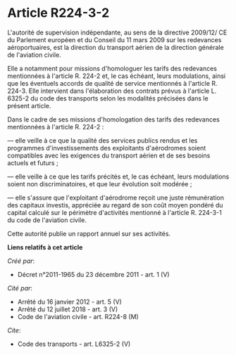 # Article R224-3-2

L'autorité de supervision indépendante, au sens de la directive 2009/12/ CE du Parlement européen et du Conseil du 11 mars
2009 sur les redevances aéroportuaires, est la direction du transport aérien de la direction générale de l'aviation civile. 

Elle a notamment pour missions d'homologuer les tarifs des redevances mentionnées à l'article R. 224-2 et, le cas échéant,
leurs modulations, ainsi que les éventuels accords de qualité de service mentionnés à l'article R. 224-3. Elle intervient
dans l'élaboration des contrats prévus à l'article L. 6325-2 du code des transports selon les modalités précisées dans le
présent article. 

Dans le cadre de ses missions d'homologation des tarifs des redevances mentionnées à l'article R. 224-2 : 

― elle veille à ce que la qualité des services publics rendus et les programmes d'investissements des exploitants
d'aérodromes soient compatibles avec les exigences du transport aérien et de ses besoins actuels et futurs ; 

― elle veille à ce que les tarifs précités et, le cas échéant, leurs modulations soient non discriminatoires, et que leur
évolution soit modérée ; 

― elle s'assure que l'exploitant d'aérodrome reçoit une juste rémunération des capitaux investis, appréciée au regard de son
coût moyen pondéré du capital calculé sur le périmètre d'activités mentionné à l'article R. 224-3-1 du code de l'aviation
civile. 

Cette autorité publie un rapport annuel sur ses activités.

**Liens relatifs à cet article**

_Créé par_:

  - Décret n°2011-1965 du 23 décembre 2011 - art. 1 (V)

_Cité par_:

  - Arrêté du 16 janvier 2012 - art. 5 (V)
  - Arrêté du 12 juillet 2018 - art. 3 (V)
  - Code de l'aviation civile - art. R224-8 (M)

_Cite_:

  - Code des transports - art. L6325-2 (V)
